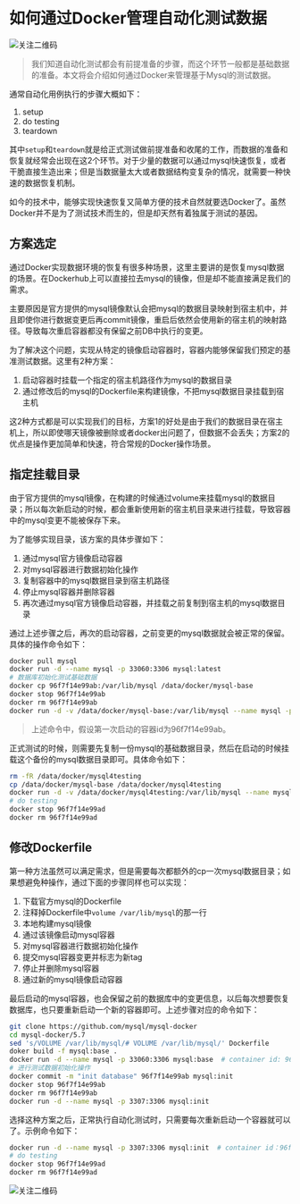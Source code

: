 # 如何通过Docker管理自动化测试数据
![关注二维码](https://www.testqa.cn/static/banner.png)

> 我们知道自动化测试都会有前提准备的步骤，而这个环节一般都是基础数据的准备。本文将会介绍如何通过Docker来管理基于Mysql的测试数据。

通常自动化用例执行的步骤大概如下：
1. setup
1. do testing
1. teardown

其中`setup`和`teardown`就是给正式测试做前提准备和收尾的工作，而数据的准备和恢复就经常会出现在这2个环节。对于少量的数据可以通过mysql快速恢复，或者干脆直接生造出来；但是当数据量太大或者数据结构变复杂的情况，就需要一种快速的数据恢复机制。

如今的技术中，能够实现快速恢复又简单方便的技术自然就要选Docker了。虽然Docker并不是为了测试技术而生的，但是却天然有着独属于测试的基因。


## 方案选定
通过Docker实现数据环境的恢复有很多种场景，这里主要讲的是恢复mysql数据的场景。在Dockerhub上可以直接拉去mysql的镜像，但是却不能直接满足我们的需求。

主要原因是官方提供的mysql镜像默认会把mysql的数据目录映射到宿主机中，并且即使你进行数据变更后再commit镜像，重启后依然会使用新的宿主机的映射路径。导致每次重启容器都没有保留之前DB中执行的变更。

为了解决这个问题，实现从特定的镜像启动容器时，容器内能够保留我们预定的基准测试数据。这里有2种方案：
1. 启动容器时挂载一个指定的宿主机路径作为mysql的数据目录
1. 通过修改后的mysql的Dockerfile来构建镜像，不把mysql数据目录挂载到宿主机

这2种方式都是可以实现我们的目标，方案1的好处是由于我们的数据目录在宿主机上，所以即使哪天镜像被删除或者docker出问题了，但数据不会丢失；方案2的优点是操作更加简单和快速，符合常规的Docker操作场景。

## 指定挂载目录
由于官方提供的mysql镜像，在构建的时候通过volume来挂载mysql的数据目录；所以每次新启动的时候，都会重新使用新的宿主机目录来进行挂载，导致容器中的mysql变更不能被保存下来。

为了能够实现目录，该方案的具体步骤如下：
1. 通过mysql官方镜像启动容器
1. 对mysql容器进行数据初始化操作
1. 复制容器中的mysql数据目录到宿主机路径
1. 停止mysql容器并删除容器
1. 再次通过mysql官方镜像启动容器，并挂载之前复制到宿主机的mysql数据目录

通过上述步骤之后，再次的启动容器，之前变更的mysql数据就会被正常的保留。具体的操作命令如下：
```bash
docker pull mysql
docker run -d --name mysql -p 33060:3306 mysql:latest
# 数据库初始化测试基础数据
docker cp 96f7f14e99ab:/var/lib/mysql /data/docker/mysql-base
docker stop 96f7f14e99ab
docker rm 96f7f14e99ab
docker run -d -v /data/docker/mysql-base:/var/lib/mysql --name mysql -p 33060:3306 mysql:latest
```
> 上述命令中，假设第一次启动的容器id为96f7f14e99ab。

正式测试的时候，则需要先复制一份mysql的基础数据目录，然后在启动的时候挂载这个备份的mysql数据目录即可。具体命令如下：
```bash
rm -fR /data/docker/mysql4testing
cp /data/docker/mysql-base /data/docker/mysql4testing
docker run -d -v /data/docker/mysql4testing:/var/lib/mysql --name mysql -p 3307:3306 mysql:latest
# do testing
docker stop 96f7f14e99ad
docker rm 96f7f14e99ad
```

## 修改Dockerfile
第一种方法虽然可以满足需求，但是需要每次都额外的cp一次mysql数据目录；如果想避免种操作，通过下面的步骤同样也可以实现：
1. 下载官方mysql的Dockerfile
1. 注释掉Dockerfile中`volume /var/lib/mysql`的那一行
1. 本地构建mysql镜像
1. 通过该镜像启动mysql容器
1. 对mysql容器进行数据初始化操作
1. 提交mysql容器变更并标志为新tag
1. 停止并删除mysql容器
1. 通过新的mysql镜像启动容器

最后启动的mysql容器，也会保留之前的数据库中的变更信息，以后每次想要恢复数据库，也只要重新启动一个新的容器即可。上述步骤对应的命令如下：
```bash
git clone https://github.com/mysql/mysql-docker
cd mysql-docker/5.7
sed 's/VOLUME /var/lib/mysql/# VOLUME /var/lib/mysql/' Dockerfile
doker build -f mysql:base .
docker run -d --name mysql -p 33060:3306 mysql:base  # container id: 96f7f14e99ab
# 进行测试数据初始化操作
docker commit -m "init database" 96f7f14e99ab mysql:init
docker stop 96f7f14e99ab
docker rm 96f7f14e99ab
docker run -d --name mysql -p 3307:3306 mysql:init
```
选择这种方案之后，正常执行自动化测试时，只需要每次重新启动一个容器就可以了。示例命令如下：
```bash
docker run -d --name mysql -p 3307:3306 mysql:init  # container id：96f7f14e99ad
# do testing
docker stop 96f7f14e99ad
docker rm 96f7f14e99ad
```

![关注二维码](https://www.testqa.cn/static/book.jpg)
